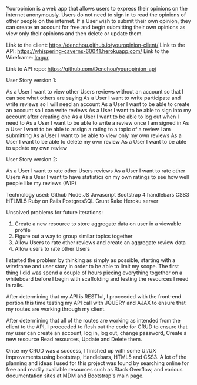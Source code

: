 Youropinion is a web app that allows users to express their opinions on the
internet anonymously. Users do not need to sign in to read the opinions of other
people on the internet. If a User wish to submit their own opinion, they can
create an account for free and begin submitting their own opinions as view only
their opinions and then delete or update them.

Link to the client: https://denchou.github.io/youropinion-client/
Link to the API: https://whispering-caverns-60041.herokuapp.com/
Link to the Wireframe: [Imgur](https://i.imgur.com/EfQBj4F.jpg)

Link to API repo: https://github.com/Denchou/youropinion-api

User Story version 1:

As a User I want to view other Users reviews without an account so that I can see what others are saying
As a User I want to write participate and write reviews so I will need an account
As a User I want to be able to create an account so I can write reviews
As a User I want to be able to sign into my account after creating one
As a User I want to be able to log out when I need to
As a User I want to be able to write a review once I am signed in
As a User I want to be able to assign a rating to a topic of a review I am submitting
As a User I want to be able to view only my own reviews
As a User I want to be able to delete my own review
As a User I want to be able to update my own review

User Story version 2:

As a User I want to rate other Users reviews
As a User I want to rate other Users
As a User I want to have statistics on my own ratings to see how well people like my reviews
(WIP)

Technology used:
Github
Node.JS Javascript
Bootstrap 4
handlebars
CSS3
HTLML5
Ruby on Rails
PostgresSQL
Grunt
Rake
Heroku server

Unsolved problems for future iterations:
1) Create a new resource to store aggregate data on user in a viewable profile
2) Figure out a way to group similar topics together
3) Allow Users to rate other reviews and create an aggregate review data
4) Allow users to rate other Users

I started the problem by thinking as simply as possible, starting with a wireframe
and user story in order to be able to limit my scope. The first thing I did was
spend a couple of hours piecing everything together on a whiteboard before I
begin with scaffolding and testing the resources I need in rails.

After determining that my API is RESTful, I proceeded with the front-end portion
this time testing my API call with JQUERY and AJAX to ensure that my routes are
working through my client.

After determining that all of the routes are working as intended from the client
to the API, I proceeded to flesh out the code for CRUD to ensure that my user
can create an account, log in, log out, change password, Create a new resource
Read resources, Update and Delete them.

Once my CRUD was a success, I finished up with some UI/UX improvements using
bootstrap, Handlebars, HTML5 and CSS3. A lot of the planning and ideas I used
for this project was found by searching online for free and readily available
resources such as Stack Overflow, and various documentation sites at MDM and
Bootstrap's main page.
